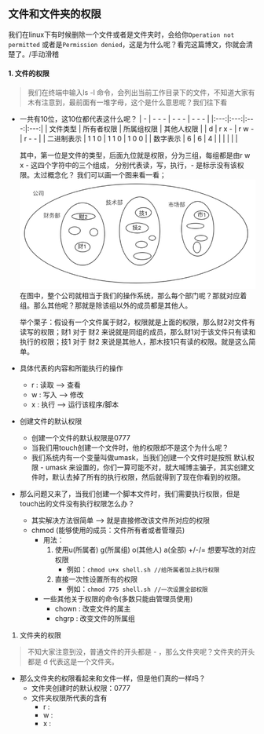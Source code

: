 ## 文件和文件夹的权限
我们在linux下有时候删除一个文件或者是文件夹时，会给你`Operation not permitted` 或者是`Permission denied`，这是为什么呢？看完这篇博文，你就会清楚了。/手动滑稽
#### 1. 文件的权限
> 我们在终端中输入ls -l 命令，会列出当前工作目录下的文件，不知道大家有木有注意到，最前面有一堆字母，这个是什么意思呢？我们往下看

- 一共有10位，这10位都代表这什么呢？
    |  -  | - - - | - - - | - - - |
    |:---:|:---:|:---:|:---:|
    | 文件类型 | 所有者权限 | 所属组权限 | 其他人权限 |
    |  d  | r x - | r w - | r - - |
    | 二进制表示 | 1 1 0 | 1 1 0 | 1 0 0 |
    | 数字表示 |   6   |   6   |   4   |
    | | | | |

   其中，第一位是文件的类型，后面九位就是权限，分为三组，每组都是由r w x - 这四个字符中的三个组成， 分别代表读，写，执行，- 是标示没有该权限。太过概念化？ 我们可以画一个图来看一看；
    ![画图看权限](./文件和文件夹的权限.jpeg)
    在图中，整个公司就相当于我们的操作系统，那么每个部门呢？那就对应着组。那么其他呢？那就是除该组以外的成员都是其他人。
    
    举个栗子：假设有一个文件属于财2，权限就是上面的权限，那么财2对文件有读写的权限；财1 对于 财2 来说就是同组的成员，那么财1对于该文件只有读和执行的权限；技1 对于 财2 来说是其他人，那木技1只有读的权限。就是这么简单。

- 具体代表的内容和所能执行的操作
    - r : 读取 --> 查看
    - w : 写入 --> 修改
    - x : 执行 --> 运行该程序/脚本
- 创建文件的默认权限
  - 创建一个文件的默认权限是0777
  - 当我们用touch创建一个文件时，他的权限却不是这个为什么呢？
  - 我们系统内有一个变量叫做umask，当我们创建一个文件时是按照 默认权限 - umask 来设置的，你们一算可能不对，就大喊博主骗子，其实创建文件时，默认去掉了所有的执行权限，然后就得到了现在你看到的权限。
- 那么问题又来了，当我们创建一个脚本文件时，我们需要执行权限，但是touch出的文件没有执行权限怎么办？
  - 其实解决方法很简单 --> 就是直接修改该文件所对应的权限
  - chmod (能够使用的成员：文件所有者或者管理员)
    - 用法：
      1. 使用u(所属者) g(所属组) o(其他人) a(全部) +/-/= 想要写改的对应权限 
         - 例如：`chmod u+x shell.sh //给所属者加上执行权限`
      2. 直接一次性设置所有的权限
         - 例如：`chmod 775 shell.sh //一次设置全部权限`
    - 一些其他关于权限的命令(多数只能由管理员使用)
      - chown : 改变文件的属主
      - chgrp : 改变文件的所属组
1. 文件夹的权限
> 不知大家注意到没，普通文件的开头都是 - ，那么文件夹呢？文件夹的开头都是 d 代表这是一个文件夹。
- 那么文件夹的权限看起来和文件一样，但是他们真的一样吗？
  - 文件夹创建时的默认权限：0777
  - 文件夹权限所代表的含有
    - r : 
    - w : 
    - x : 